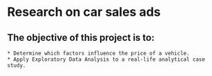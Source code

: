 # Research on car sales ads

## The objective of this project is to:
    * Determine which factors influence the price of a vehicle.
    * Apply Exploratory Data Analysis to a real-life analytical case study.
